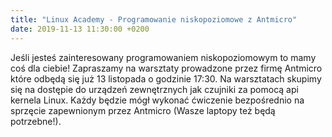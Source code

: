 ```yaml
---
title: "Linux Academy - Programowanie niskopoziomowe z Antmicro"
date: 2019-11-13 11:30:00 +0200
---
```


Jeśli jesteś zainteresowany programowaniem niskopoziomowym to mamy coś dla ciebie!
Zapraszamy na warsztaty prowadzone przez firmę Antmicro które odbędą się już 13 listopada o godzinie 17:30.
Na warsztatach skupimy się na dostępie do urządzeń zewnętrznych jak czujniki za pomocą api kernela Linux. Każdy będzie mógł wykonać ćwiczenie bezpośrednio na sprzęcie zapewnionym przez Antmicro (Wasze laptopy też będą potrzebne!).